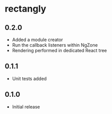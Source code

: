 # rectangly

## 0.2.0

- Added a module creator
- Run the callback listeners within NgZone
- Rendering performed in dedicated React tree

## 0.1.1

- Unit tests added

## 0.1.0

- Initial release
